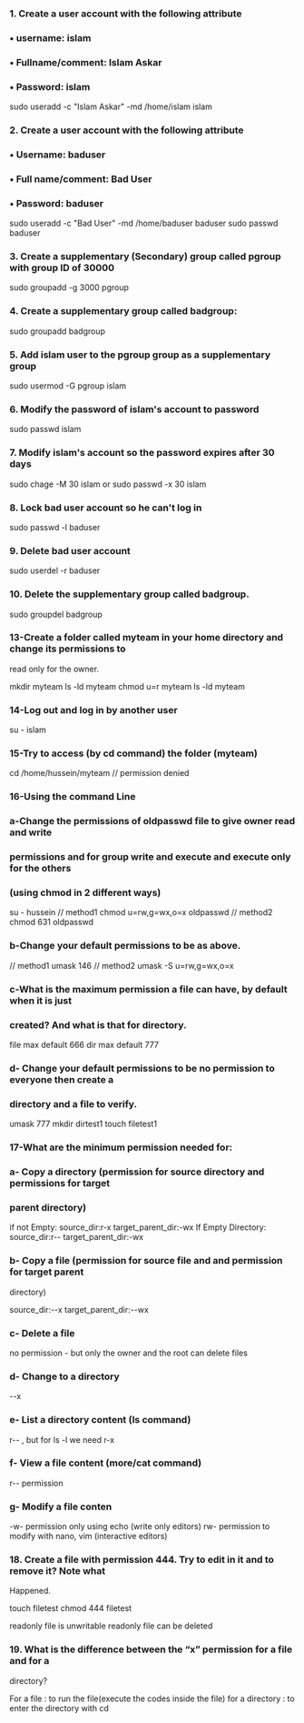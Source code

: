 ### 1. Create a user account with the following attribute
### • username: islam
### • Fullname/comment: Islam Askar
### • Password: islam

sudo useradd -c "Islam Askar" -md /home/islam islam

### 2. Create a user account with the following attribute
### • Username: baduser
### • Full name/comment: Bad User
### • Password: baduser

sudo useradd -c "Bad User" -md /home/baduser baduser
sudo passwd baduser

### 3. Create a supplementary (Secondary) group called pgroup with group ID of 30000

sudo groupadd -g 3000 pgroup

### 4. Create a supplementary group called badgroup:

sudo groupadd badgroup

### 5. Add islam user to the pgroup group as a supplementary group

sudo usermod -G pgroup islam

### 6. Modify the password of islam's account to password

sudo passwd islam

### 7. Modify islam's account so the password expires after 30 days

sudo chage -M 30 islam
or
sudo passwd -x 30 islam

### 8. Lock bad user account so he can't log in

sudo passwd -l baduser

### 9. Delete bad user account

sudo userdel -r baduser

### 10. Delete the supplementary group called badgroup.

sudo groupdel badgroup




### 13-Create a folder called myteam in your home directory and change its permissions to
read only for the owner.

mkdir myteam
ls -ld myteam
chmod u=r myteam
ls -ld myteam



### 14-Log out and log in by another user

su - islam

### 15-Try to access (by cd command) the folder (myteam)
cd /home/hussein/myteam
//  permission denied

### 16-Using the command Line
### a-Change the permissions of oldpasswd file to give owner read and write
### permissions and for group write and execute and execute only for the others
### (using chmod in 2 different ways)

su - hussein
// method1
chmod u=rw,g=wx,o=x oldpasswd
// method2
chmod 631 oldpasswd

### b-Change your default permissions to be as above.

// method1
umask 146
// method2
umask -S u=rw,g=wx,o=x 

### c-What is the maximum permission a file can have, by default when it is just
### created? And what is that for directory.

file max default 666
dir max default 777

### d- Change your default permissions to be no permission to everyone then create a
### directory and a file to verify.

umask 777
mkdir dirtest1
touch filetest1

### 17-What are the minimum permission needed for:
### a- Copy a directory (permission for source directory and permissions for target
### parent directory)

if not Empty:
source_dir:r-x    target_parent_dir:-wx
If Empty Directory: 
source_dir:r--    target_parent_dir:-wx

### b- Copy a file (permission for source file and and permission for target parent
directory)

source_dir:--x    target_parent_dir:--wx

### c- Delete a file

no permission - but only the owner and the root can delete files

### d- Change to a directory

--x

### e- List a directory content (ls command)

r--  , but for ls -l we need r-x

### f- View a file content (more/cat command)

r-- permission

### g- Modify a file conten

-w- permission only using echo (write only editors)
rw- permission to modify with nano, vim (interactive editors)

### 18. Create a file with permission 444. Try to edit in it and to remove it? Note what
Happened.

touch filetest
chmod 444 filetest

readonly file is unwritable
readonly file can be deleted

### 19. What is the difference between the “x” permission for a file and for a
directory?

For a file : to run the file(execute the codes inside the file)
for a directory : to enter the directory with cd
